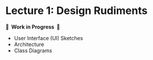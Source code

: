 # Lecture 1: Design Rudiments

**🚧  Work in Progress  🚧**

- User Interface (UI) Sketches
- Architecture
- Class Diagrams
